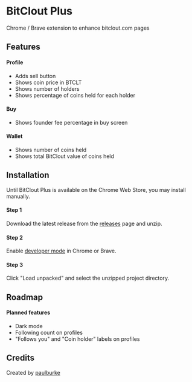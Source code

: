 # BitClout Plus
Chrome / Brave extension to enhance bitclout.com pages

## Features

#### Profile 
- Adds sell button
- Shows coin price in BTCLT
- Shows number of holders
- Shows percentage of coins held for each holder

#### Buy
- Shows founder fee percentage in buy screen
  
#### Wallet
- Shows number of coins held
- Shows total BitClout value of coins held

## Installation

Until BitClout Plus is available on the Chrome Web Store, you may install manually.

#### Step 1

Download the latest release from the [releases](https://github.com/iPaulPro/BitCloutPlus/releases) page and unzip.

#### Step 2

Enable [developer mode](https://developer.chrome.com/docs/extensions/mv2/faq/#faq-dev-01) in Chrome or Brave.

#### Step 3

Click "Load unpacked" and select the unzipped project directory.

## Roadmap

#### Planned features
- Dark mode
- Following count on profiles
- "Follows you" and "Coin holder" labels on profiles

## Credits

Created by [paulburke](https://bitclout.com/u/paulburke)
